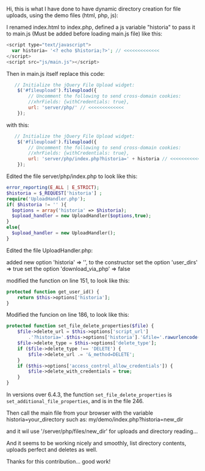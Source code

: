 Hi, this is what I have done to have dynamic directory creation for file uploads, using the demo files (html, php, js):

I renamed index.html to index.php, defined a js variable "historia" to pass it to main.js (Must be added before loading main.js file) like this:
```php
<script type="text/javascript">
  var historia= '<? echo $historia;?>'; // <<<<<<<<<<<<<
</script>
<script src="js/main.js"></script>
```
Then in main.js itself replace this code:
```js
   // Initialize the jQuery File Upload widget:
    $('#fileupload').fileupload({
        // Uncomment the following to send cross-domain cookies:
        //xhrFields: {withCredentials: true},
        url: 'server/php/' // <<<<<<<<<<<<<
    });
```
with this:
```js
   // Initialize the jQuery File Upload widget:
    $('#fileupload').fileupload({
        // Uncomment the following to send cross-domain cookies:
        //xhrFields: {withCredentials: true},
        url: 'server/php/index.php?historia=' + historia // <<<<<<<<<<<<<
    });
```

Edited the file server/php/index.php to look like this:
```php
error_reporting(E_ALL | E_STRICT);
$historia = $_REQUEST['historia'] ;
require('UploadHandler.php');
if( $historia != '' ){
  $options = array('historia' => $historia);
  $upload_handler = new UploadHandler($options,true);
}
else{
  $upload_handler = new UploadHandler();
}
```

Edited the file UploadHandler.php: 

added new option 'historia' => '', to the constructor
set the option 'user_dirs' => true
set the option 'download_via_php' => false

modified the function on line 151, to look like this:
```php
protected function get_user_id() {
    return $this->options['historia'];
}
```
Modified the funcion on line 186, to look like this:
```php
protected function set_file_delete_properties($file) {
    $file->delete_url = $this->options['script_url']
        .'?historia='.$this->options['historia'].'&file='.rawurlencode($file->name); // <<<<<<<<<<<<<<
    $file->delete_type = $this->options['delete_type'];
    if ($file->delete_type !== 'DELETE') {
        $file->delete_url .= '&_method=DELETE';
    }
    if ($this->options['access_control_allow_credentials']) {
        $file->delete_with_credentials = true;
    }
}
```
In versions over 6.4.3, the function `set_file_delete_properties` is `set_additional_file_properties`, and is in the file 246.

Then call the main file from your browser with the variable historia=your_directory such as:
my/demo/index.php?historia=new_dir

and it wil use '/server/php/files/new_dir' for uploads and directory reading...

And it seems to be working nicely and smoothly, list directory contents, uploads perfect and deletes as well.

Thanks for this contribution... good work!